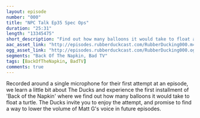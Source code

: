 ```yaml
---
layout: episode
number: "000"
title: "NPC Talk Ep35 Spec Ops"
duration: "25:31"
length: "13345475"
short_description: "Find out how many balloons it would take to float a turtle and whether or not the best part of space is the difficulty of hoarding animals there."
aac_asset_link: "http://episodes.rubberduckcast.com/RubberDucking000.m4a"
ogg_asset_link: "http://episodes.rubberduckcast.com/RubberDucking000.ogg"
segments: "Back Of The Napkin, Bad TV"
tags: [BackOfTheNapkin, BadTV]
comments: true
---
```


Recorded around a single microphone for their first attempt at an episode, we learn a little bit about The Ducks and experience the first installment of 'Back of the Napkin' where we find out how many balloons it would take to float a turtle. The Ducks invite you to enjoy the attempt, and promise to find a way to lower the volume of Matt G's voice in future episodes.
